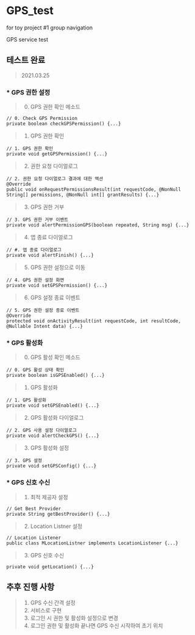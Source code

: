 # GPS_test
 for toy project #1 group navigation

 GPS service test

## 테스트 완료

>2021.03.25
>
### * GPS 권한 설정
 > 0) GPS 권한 확인 메소드

    // 0. Check GPS Permission
    private boolean checkGPSPermission() {...}

 > 1) GPS 권한 확인    

    // 1. GPS 권한 확인
    private void getGPSPermission() {...}
    
 > 2) 권한 요청 다이얼로그

    // 2. 권한 요청 다이얼로그 결과에 대한 액션
    @Override
    public void onRequestPermissionsResult(int requestCode, @NonNull String[] permissions, @NonNull int[] grantResults) {...}
    
 > 3) GPS 권한 거부

    // 3. GPS 권한 거부 이벤트
    private void alertPermissionGPS(boolean repeated, String msg) {...}

 > 4) 앱 종료 다이얼로그

    // #. 앱 종료 다이얼로그
    private void alertFinish() {...}
    
 > 5) GPS 권한 설정으로 이동

    // 4. GPS 권한 설정 화면
    private void setGPSPermission() {...}
    
 > 6) GPS 설정 종료 이벤트

    // 5. GPS 권한 설정 종료 이벤트
    @Override
    protected void onActivityResult(int requestCode, int resultCode, @Nullable Intent data) {...}

### * GPS 활성화
 > 0) GPS 활성 확인 메소드

    // 0. GPS 활성 상태 확인
    private boolean isGPSEnabled() {...}

 > 1) GPS 활성화

    // 1. GPS 활성화
    private void setGPSEnabled() {...}
    
 > 2) GPS 활성화 다이얼로그

    // 2. GPS 사용 설정 다이얼로그
    private void alertCheckGPS() {...}
    
 > 3) GPS 활성화 설정

    // 3. GPS 설정
    private void setGPSConfig() {...}

### * GPS 신호 수신
 > 1) 최적 제공자 설정

    // Get Best Provider
    private String getBestProvider() {...}
    
 > 2) Location Listner 설정

    // Location Listener
    public class MLocationListner implements LocationListener {...}
    
 > 3) GPS 신호 수신

    private void getLocation() {...}
    
## 추후 진행 사항

>1. GPS 수신 간격 설정
>2. 서비스로 구현
>3. 로그인 시 권한 및 활성화 설정으로 변경
>4. 로그인 권한 및 활성화 끝나면 GPS 수신 시작하여 초기 위치 
